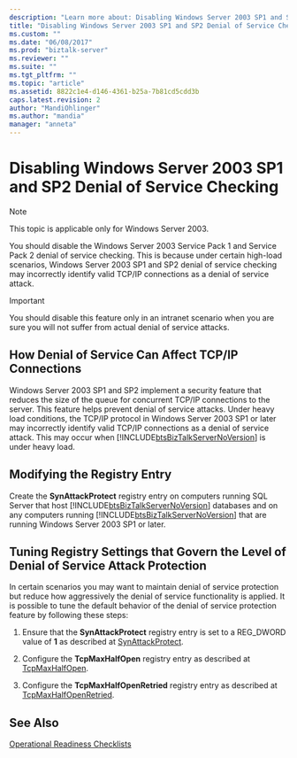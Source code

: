 ```yaml
---
description: "Learn more about: Disabling Windows Server 2003 SP1 and SP2 Denial of Service Checking"
title: "Disabling Windows Server 2003 SP1 and SP2 Denial of Service Checking | Microsoft Docs"
ms.custom: ""
ms.date: "06/08/2017"
ms.prod: "biztalk-server"
ms.reviewer: ""
ms.suite: ""
ms.tgt_pltfrm: ""
ms.topic: "article"
ms.assetid: 8822c1e4-d146-4361-b25a-7b81cd5cdd3b
caps.latest.revision: 2
author: "MandiOhlinger"
ms.author: "mandia"
manager: "anneta"
---
```

# Disabling Windows Server 2003 SP1 and SP2 Denial of Service Checking
> [!NOTE]
>  This topic is applicable only for Windows Server 2003.

 You should disable the Windows Server 2003 Service Pack 1 and Service Pack 2 denial of service checking. This is because under certain high-load scenarios, Windows Server 2003 SP1 and SP2 denial of service checking may incorrectly identify valid TCP/IP connections as a denial of service attack.

> [!IMPORTANT]
>  You should disable this feature only in an intranet scenario when you are sure you will not suffer from actual denial of service attacks.

## How Denial of Service Can Affect TCP/IP Connections
 Windows Server 2003 SP1 and SP2 implement a security feature that reduces the size of the queue for concurrent TCP/IP connections to the server. This feature helps prevent denial of service attacks. Under heavy load conditions, the TCP/IP protocol in Windows Server 2003 SP1 or later may incorrectly identify valid TCP/IP connections as a denial of service attack. This may occur when [!INCLUDE[btsBizTalkServerNoVersion](../includes/btsbiztalkservernoversion-md.md)] is under heavy load.

## Modifying the Registry Entry

Create the **SynAttackProtect** registry entry on computers running SQL Server that host [!INCLUDE[btsBizTalkServerNoVersion](../includes/btsbiztalkservernoversion-md.md)] databases and on any computers running [!INCLUDE[btsBizTalkServerNoVersion](../includes/btsbiztalkservernoversion-md.md)] that are running Windows Server 2003 SP1 or later.

## Tuning Registry Settings that Govern the Level of Denial of Service Attack Protection

In certain scenarios you may want to maintain denial of service protection but reduce how aggressively the denial of service functionality is applied. It is possible to tune the default behavior of the denial of service protection feature by following these steps:

1. Ensure that the **SynAttackProtect** registry entry is set to a REG_DWORD value of **1** as described at [SynAttackProtect](/previous-versions/windows/it-pro/windows-server-2003/cc781167(v=ws.10)).

2. Configure the **TcpMaxHalfOpen** registry entry as described at [TcpMaxHalfOpen](/previous-versions/windows/it-pro/windows-server-2003/cc779982(v=ws.10)).

3. Configure the **TcpMaxHalfOpenRetried** registry entry as described at [TcpMaxHalfOpenRetried](/previous-versions/windows/it-pro/windows-server-2003/cc779086(v=ws.10)).

## See Also
 [Operational Readiness Checklists](../technical-guides/operational-readiness-checklists.md)